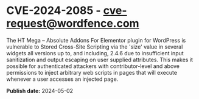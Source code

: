 # CVE-2024-2085 - cve-request@wordfence.com

The HT Mega – Absolute Addons For Elementor plugin for WordPress is vulnerable to Stored Cross-Site Scripting via the 'size' value in several widgets all versions up to, and including, 2.4.6 due to insufficient input sanitization and output escaping on user supplied attributes. This makes it possible for authenticated attackers with contributor-level and above permissions to inject arbitrary web scripts in pages that will execute whenever a user accesses an injected page.

**Publish date:** 2024-05-02
